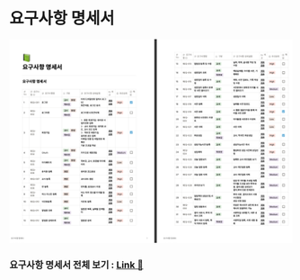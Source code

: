 # 요구사항 명세서

![요구사항 명세서](./assets/images/요구사항명세서_사진.PNG)

### 요구사항 명세서 전체 보기 : [Link 🔗](./assets/pdf/요구사항명세서.pdf)
